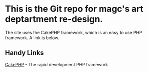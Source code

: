 This is the Git repo for magc's art deptartment re-design.
=======

The site uses the CakePHP framework, which is an easy to use PHP framework. A link is below.

Handy Links
----------------

[CakePHP](http://www.cakephp.org) - The rapid development PHP framework

